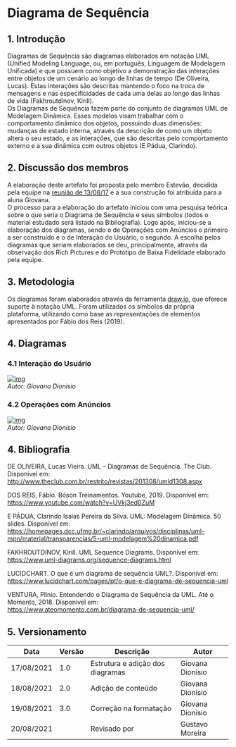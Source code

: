 # Diagrama de Sequência
## 1. Introdução
Diagramas de Sequência são diagramas elaborados em notação UML (Unified Modeling Language, ou, em português, Linguagem de Modelagem Unificada) e que possuem como objetivo a demonstração das interações entre objetos de um cenário ao longo de linhas de tempo (De Oliveira, Lucas). Estas interações são descritas mantendo o foco na troca de mensagens e nas especificidades de cada uma delas ao longo das linhas de vida (Fakhroutdinov, Kirill).   
Os Diagramas de Sequência fazem parte do conjunto de diagramas UML de Modelagem Dinâmica. Esses modelos visam trabalhar com o comportamento dinâmico dos objetos, possuindo duas dimensões: mudanças de estado interna, através da descrição de como um objeto altera o seu estado, e as interações, que são descritas pelo comportamento externo e a sua dinâmica com outros objetos (E Pádua, Clarindo). 

## 2. Discussão dos membros
A elaboração deste artefato foi proposta pelo membro Estevão, decidida pela equipe na [reunião de 13/08/17](https://unbarqdsw2021-1.github.io/2021.1_G04_Cardeal/Atas/13-08-2021/) e a sua construção foi atribuída para a aluna Giovana.   
O processo para a elaboração do artefato iniciou com uma pesquisa teórica sobre o que seria o Diagrama de Sequência e seus símbolos (todos o material estudado será listado na Bibliografia). Logo após, iniciou-se a elaboração dos diagramas, sendo o de Operações com Anúncios o primeiro a ser construído e o de Interação do Usuário, o segundo. A escolha pelos diagramas que seriam elaborados se deu, principalmente, através da observação dos Rich Pictures e do Protótipo de Baixa Fidelidade elaborado pela equipe. 

## 3. Metodologia
Os diagramas foram elaborados através da ferramenta [draw.io](https://app.diagrams.net/), que oferece suporte à notação UML. Foram utilizados os símbolos da própria plataforma, utilizando como base as representações de elementos apresentados por Fábio dos Reis (2019). 

## 4. Diagramas
### 4.1 Interação do Usuário
[![img](https://i.ibb.co/SwTWjzx/Diagramas-de-Sequ-ncia-Page-2.png)](https://i.ibb.co/SwTWjzx/Diagramas-de-Sequ-ncia-Page-2.png)  
_Autor: Giovana Dionisio_

### 4.2 Operações com Anúncios
[![img](https://i.ibb.co/sC7Y39J/Diagramas-de-Sequ-ncia-Page-1.png)](https://i.ibb.co/sC7Y39J/Diagramas-de-Sequ-ncia-Page-1.png)  
_Autor: Giovana Dionisio_

## 4. Bibliografia
DE OLIVEIRA, Lucas Vieira. UML – Diagramas de Sequência. The Club. Disponível em: <http://www.theclub.com.br/restrito/revistas/201308/umld1308.aspx>

DOS REIS, Fábio. Bóson Treinamentos. Youtube, 2019. Disponível em: <https://www.youtube.com/watch?v=UVkj3ed0ZuM>

E PÁDUA, Clarindo Isaías Pereira da Silva. UML: Modelagem Dinâmica. 50 slides. Disponível em: <https://homepages.dcc.ufmg.br/~clarindo/arquivos/disciplinas/uml-mpn/material/transparencias/5-uml-modelagem%20dinamica.pdf>

FAKHROUTDINOV, Kirill. UML Sequence Diagrams. Disponível em: <https://www.uml-diagrams.org/sequence-diagrams.html>

LUCIDCHART. O que é um diagrama de sequência UML?. Disponível em: <https://www.lucidchart.com/pages/pt/o-que-e-diagrama-de-sequencia-uml>

VENTURA, Plínio. Entendendo o Diagrama de Sequência da UML. Até o Momento, 2018. Disponível em: <https://www.ateomomento.com.br/diagrama-de-sequencia-uml/>

## 5. Versionamento
| Data       | Versão | Descrição                                | Autor             |
| ---------- | ------ | ---------------------------------------- | ----------------- |
| 17/08/2021 | 1.0    | Estrutura e adição dos diagramas         | Giovana Dionisio  |
| 18/08/2021 | 2.0    | Adição de conteúdo                       | Giovana Dionisio  |
| 19/08/2021 | 3.0    | Correção na formatação                   | Giovana Dionisio  |
| 20/08/2021 |          | Revisado por                                     | Gustavo Moreira  |